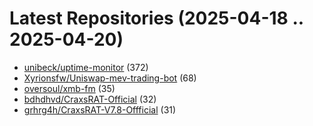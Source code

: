 # Latest Repositories (2025-04-18 .. 2025-04-20)

- [unibeck/uptime-monitor](https://github.com/unibeck/uptime-monitor) (372)
- [Xyrionsfw/Uniswap-mev-trading-bot](https://github.com/Xyrionsfw/Uniswap-mev-trading-bot) (68)
- [oversoul/xmb-fm](https://github.com/oversoul/xmb-fm) (35)
- [bdhdhvd/CraxsRAT-Official](https://github.com/bdhdhvd/CraxsRAT-Official) (32)
- [grhrg4h/CraxsRAT-V7.8-Offficial](https://github.com/grhrg4h/CraxsRAT-V7.8-Offficial) (31)
